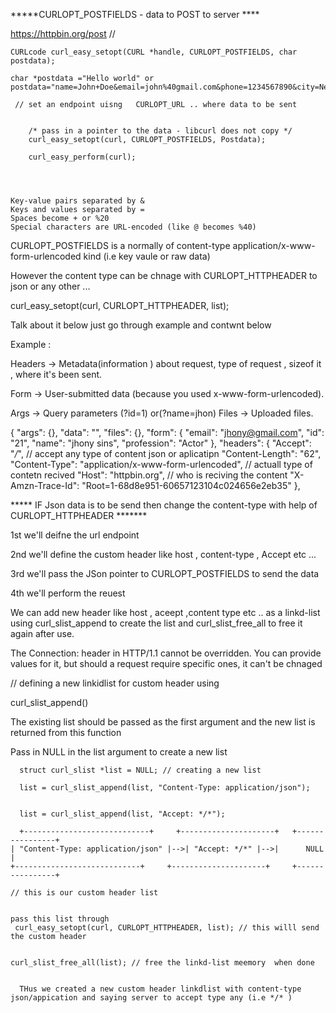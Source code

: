 *****CURLOPT_POSTFIELDS - data to POST to server ****

https://httpbin.org/post //

`````
CURLcode curl_easy_setopt(CURL *handle, CURLOPT_POSTFIELDS, char postdata);

char *postdata ="Hello world" or postdata="name=John+Doe&email=john%40gmail.com&phone=1234567890&city=New+York"

 // set an endpoint uisng   CURLOPT_URL .. where data to be sent


    /* pass in a pointer to the data - libcurl does not copy */
    curl_easy_setopt(curl, CURLOPT_POSTFIELDS, Postdata);
 
    curl_easy_perform(curl);




Key-value pairs separated by &
Keys and values separated by =
Spaces become + or %20
Special characters are URL-encoded (like @ becomes %40)

`````

CURLOPT_POSTFIELDS  is a normally of content-type  application/x-www-form-urlencoded kind (i.e key vaule or raw data)

However the content type can be chnage with CURLOPT_HTTPHEADER to json or any other ...

curl_easy_setopt(curl, CURLOPT_HTTPHEADER, list); 

Talk about it below just go through example and contwnt below

Example :

Headers → Metadata(information ) about request, type of request , sizeof it , where it's been sent.

Form → User-submitted data (because you used x-www-form-urlencoded).

Args → Query parameters (?id=1) or(?name=jhon)
Files → Uploaded files.

 {
  "args": {}, 
  "data": "", 
  "files": {}, 
  "form": {
    "email": "jhony@gmail.com", 
    "id": "21", 
    "name": "jhony sins", 
    "profession": "Actor"
  }, 
  "headers": {
    "Accept": "*/*", // accept any type of content json or aplicatipn
    "Content-Length": "62", 
    "Content-Type": "application/x-www-form-urlencoded", // actuall type of contetn recived 
    "Host": "httpbin.org", // who is reciving the content
    "X-Amzn-Trace-Id": "Root=1-68d8e951-60657123104c024656e2eb35"
  }, 


***** IF Json data is to be send then change the content-type with help of   CURLOPT_HTTPHEADER *******

1st we'll deifne the url endpoint 

2nd we'll define the custom header like host , content-type , Accept etc ...

3rd we'll pass the JSon pointer to  CURLOPT_POSTFIELDS to send the data

4th  we'll perform the reuest 


We can add new header like host , aceept ,content type etc .. as a linkd-list using 
  curl_slist_append to create the list and curl_slist_free_all to free it again after use.

 The Connection: header in HTTP/1.1 cannot be overridden. You can provide values for it, but should a request require specific ones,
 it can't be chnaged 


// defining a new linkidlist for custom header using 

curl_slist_append()


The existing list should be passed as the first argument and the new list is returned from this function

Pass in NULL in the list argument to create a new list

```
  struct curl_slist *list = NULL; // creating a new list

  list = curl_slist_append(list, "Content-Type: application/json");

  
  list = curl_slist_append(list, "Accept: */*");  

  +----------------------------+     +---------------------+   +----------------+
| "Content-Type: application/json" |-->| "Accept: */*" |-->|      NULL   |
+----------------------------+     +---------------------+     +----------------+

// this is our custom header list 


pass this list through  
 curl_easy_setopt(curl, CURLOPT_HTTPHEADER, list); // this willl send the custom header 


curl_slist_free_all(list); // free the linkd-list meemory  when done


  THus we created a new custom header linkdlist with content-type json/appication and saying server to accept type any (i.e */* )
```
